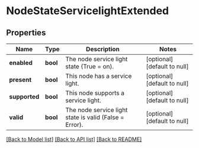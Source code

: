# NodeStateServicelightExtended

## Properties
Name | Type | Description | Notes
------------ | ------------- | ------------- | -------------
**enabled** | **bool** | The node service light state (True &#x3D; on). | [optional] [default to null]
**present** | **bool** | This node has a service light. | [optional] [default to null]
**supported** | **bool** | This node supports a service light. | [optional] [default to null]
**valid** | **bool** | The node service light state is valid (False &#x3D; Error). | [optional] [default to null]

[[Back to Model list]](../README.md#documentation-for-models) [[Back to API list]](../README.md#documentation-for-api-endpoints) [[Back to README]](../README.md)


